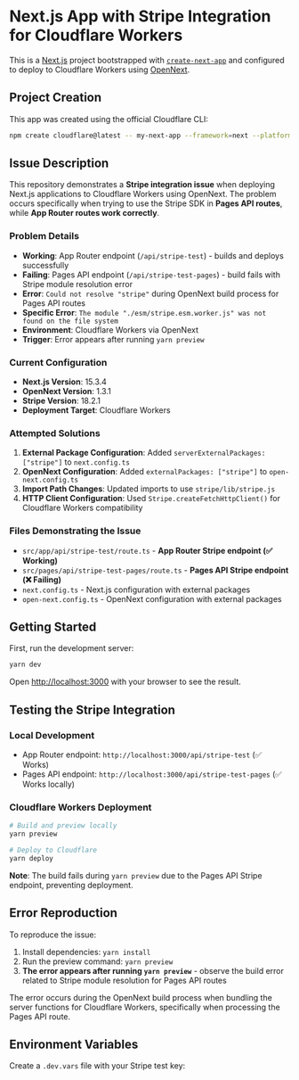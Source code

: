 # Next.js App with Stripe Integration for Cloudflare Workers

This is a [Next.js](https://nextjs.org) project bootstrapped with [`create-next-app`](https://nextjs.org/docs/app/api-reference/cli/create-next-app) and configured to deploy to Cloudflare Workers using [OpenNext](https://opennext.js.org/cloudflare).

## Project Creation

This app was created using the official Cloudflare CLI:
```bash
npm create cloudflare@latest -- my-next-app --framework=next --platform=workers
```

## Issue Description

This repository demonstrates a **Stripe integration issue** when deploying Next.js applications to Cloudflare Workers using OpenNext. The problem occurs specifically when trying to use the Stripe SDK in **Pages API routes**, while **App Router routes work correctly**.

### Problem Details

- **Working**: App Router endpoint (`/api/stripe-test`) - builds and deploys successfully
- **Failing**: Pages API endpoint (`/api/stripe-test-pages`) - build fails with Stripe module resolution error
- **Error**: `Could not resolve "stripe"` during OpenNext build process for Pages API routes
- **Specific Error**: `The module "./esm/stripe.esm.worker.js" was not found on the file system`
- **Environment**: Cloudflare Workers via OpenNext
- **Trigger**: Error appears after running `yarn preview`

### Current Configuration

- **Next.js Version**: 15.3.4
- **OpenNext Version**: 1.3.1
- **Stripe Version**: 18.2.1
- **Deployment Target**: Cloudflare Workers

### Attempted Solutions

1. **External Package Configuration**: Added `serverExternalPackages: ["stripe"]` to `next.config.ts`
2. **OpenNext Configuration**: Added `externalPackages: ["stripe"]` to `open-next.config.ts`
3. **Import Path Changes**: Updated imports to use `stripe/lib/stripe.js`
4. **HTTP Client Configuration**: Used `Stripe.createFetchHttpClient()` for Cloudflare Workers compatibility

### Files Demonstrating the Issue

- `src/app/api/stripe-test/route.ts` - **App Router Stripe endpoint (✅ Working)**
- `src/pages/api/stripe-test-pages/route.ts` - **Pages API Stripe endpoint (❌ Failing)**
- `next.config.ts` - Next.js configuration with external packages
- `open-next.config.ts` - OpenNext configuration with external packages

## Getting Started

First, run the development server:

```bash
yarn dev
```

Open [http://localhost:3000](http://localhost:3000) with your browser to see the result.

## Testing the Stripe Integration

### Local Development
- App Router endpoint: `http://localhost:3000/api/stripe-test` (✅ Works)
- Pages API endpoint: `http://localhost:3000/api/stripe-test-pages` (✅ Works locally)

### Cloudflare Workers Deployment
```bash
# Build and preview locally
yarn preview

# Deploy to Cloudflare
yarn deploy
```

**Note**: The build fails during `yarn preview` due to the Pages API Stripe endpoint, preventing deployment.

## Error Reproduction

To reproduce the issue:

1. Install dependencies: `yarn install`
2. Run the preview command: `yarn preview`
3. **The error appears after running `yarn preview`** - observe the build error related to Stripe module resolution for Pages API routes

The error occurs during the OpenNext build process when bundling the server functions for Cloudflare Workers, specifically when processing the Pages API route.

## Environment Variables

Create a `.dev.vars` file with your Stripe test key:
```